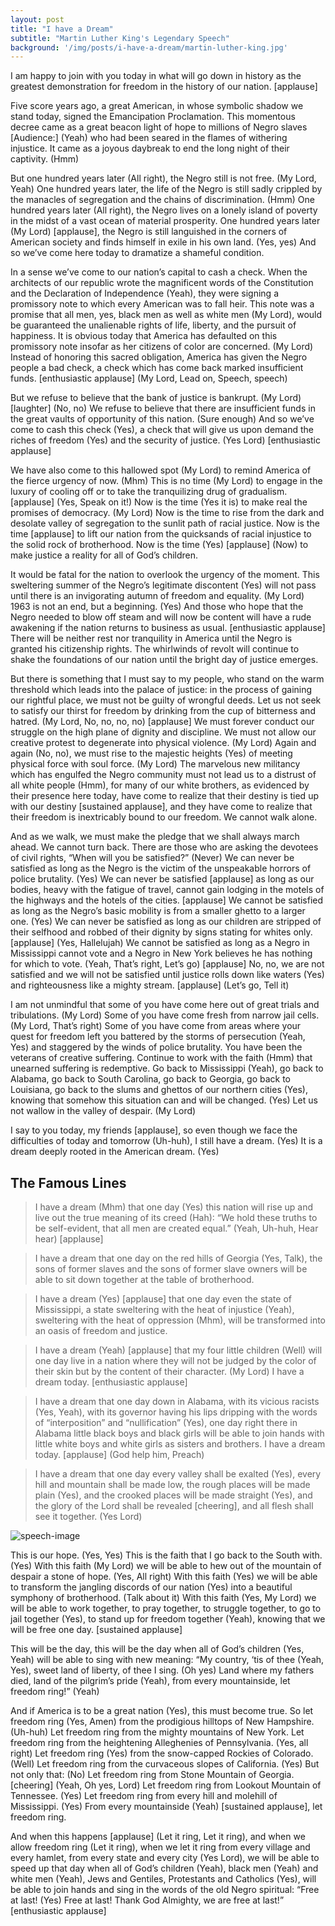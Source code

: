 ```yaml
---
layout: post
title: "I have a Dream"
subtitle: "Martin Luther King's Legendary Speech"
background: '/img/posts/i-have-a-dream/martin-luther-king.jpg'
---
```


<p>I am happy to join with you today in what will go down in history as the greatest demonstration for freedom in the history of our nation. [applause]</p>

<p>Five score years ago, a great American, in whose symbolic shadow we stand today, signed the Emancipation Proclamation. This momentous decree came as a great beacon light of hope to millions of Negro slaves [Audience:] (Yeah) who had been seared in the flames of withering injustice. It came as a joyous daybreak to end the long night of their captivity. (Hmm)</p>

<p>But one hundred years later (All right), the Negro still is not free. (My Lord, Yeah) One hundred years later, the life of the Negro is still sadly crippled by the manacles of segregation and the chains of discrimination. (Hmm) One hundred years later (All right), the Negro lives on a lonely island of poverty in the midst of a vast ocean of material prosperity. One hundred years later (My Lord) [applause], the Negro is still languished in the corners of American society and finds himself in exile in his own land. (Yes, yes) And so we’ve come here today to dramatize a shameful condition.</p>

<p>In a sense we’ve come to our nation’s capital to cash a check. When the architects of our republic wrote the magnificent words of the Constitution and the Declaration of Independence (Yeah), they were signing a promissory note to which every American was to fall heir. This note was a promise that all men, yes, black men as well as white men (My Lord), would be guaranteed the unalienable rights of life, liberty, and the pursuit of happiness. It is obvious today that America has defaulted on this promissory note insofar as her citizens of color are concerned. (My Lord) Instead of honoring this sacred obligation, America has given the Negro people a bad check, a check which has come back marked insufficient funds. [enthusiastic applause] (My Lord, Lead on, Speech, speech)</p>

<p>But we refuse to believe that the bank of justice is bankrupt. (My Lord) [laughter] (No, no) We refuse to believe that there are insufficient funds in the great vaults of opportunity of this nation. (Sure enough) And so we’ve come to cash this check (Yes), a check that will give us upon demand the riches of freedom (Yes) and the security of justice. (Yes Lord) [enthusiastic applause]</p>

<p>We have also come to this hallowed spot (My Lord) to remind America of the fierce urgency of now. (Mhm) This is no time (My Lord) to engage in the luxury of cooling off or to take the tranquilizing drug of gradualism. [applause] (Yes, Speak on it!) Now is the time (Yes it is) to make real the promises of democracy. (My Lord) Now is the time to rise from the dark and desolate valley of segregation to the sunlit path of racial justice. Now is the time [applause] to lift our nation from the quicksands of racial injustice to the solid rock of brotherhood. Now is the time (Yes) [applause] (Now) to make justice a reality for all of God’s children.</p>

<p>It would be fatal for the nation to overlook the urgency of the moment. This sweltering summer of the Negro’s legitimate discontent (Yes) will not pass until there is an invigorating autumn of freedom and equality. (My Lord) 1963 is not an end, but a beginning. (Yes) And those who hope that the Negro needed to blow off steam and will now be content will have a rude awakening if the nation returns to business as usual. [enthusiastic applause] There will be neither rest nor tranquility in America until the Negro is granted his citizenship rights. The whirlwinds of revolt will continue to shake the foundations of our nation until the bright day of justice emerges.</p>

<p>But there is something that I must say to my people, who stand on the warm threshold which leads into the palace of justice: in the process of gaining our rightful place, we must not be guilty of wrongful deeds. Let us not seek to satisfy our thirst for freedom by drinking from the cup of bitterness and hatred. (My Lord, No, no, no, no) [applause] We must forever conduct our struggle on the high plane of dignity and discipline. We must not allow our creative protest to degenerate into physical violence. (My Lord) Again and again (No, no), we must rise to the majestic heights (Yes) of meeting physical force with soul force. (My Lord) The marvelous new militancy which has engulfed the Negro community must not lead us to a distrust of all white people (Hmm), for many of our white brothers, as evidenced by their presence here today, have come to realize that their destiny is tied up with our destiny [sustained applause], and they have come to realize that their freedom is inextricably bound to our freedom. We cannot walk alone.</p>

<p>And as we walk, we must make the pledge that we shall always march ahead. We cannot turn back. There are those who are asking the devotees of civil rights, “When will you be satisfied?” (Never) We can never be satisfied as long as the Negro is the victim of the unspeakable horrors of police brutality. (Yes) We can never be satisfied [applause] as long as our bodies, heavy with the fatigue of travel, cannot gain lodging in the motels of the highways and the hotels of the cities. [applause] We cannot be satisfied as long as the Negro’s basic mobility is from a smaller ghetto to a larger one. (Yes) We can never be satisfied as long as our children are stripped of their selfhood and robbed of their dignity by signs stating for whites only. [applause] (Yes, Hallelujah) We cannot be satisfied as long as a Negro in Mississippi cannot vote and a Negro in New York believes he has nothing for which to vote. (Yeah, That’s right, Let’s go) [applause] No, no, we are not satisfied and we will not be satisfied until justice rolls down like waters (Yes) and righteousness like a mighty stream. [applause] (Let’s go, Tell it)</p>

<p>I am not unmindful that some of you have come here out of great trials and tribulations. (My Lord) Some of you have come fresh from narrow jail cells. (My Lord, That’s right) Some of you have come from areas where your quest for freedom left you battered by the storms of persecution (Yeah, Yes) and staggered by the winds of police brutality. You have been the veterans of creative suffering. Continue to work with the faith (Hmm) that unearned suffering is redemptive. Go back to Mississippi (Yeah), go back to Alabama, go back to South Carolina, go back to Georgia, go back to Louisiana, go back to the slums and ghettos of our northern cities (Yes), knowing that somehow this situation can and will be changed. (Yes) Let us not wallow in the valley of despair. (My Lord)</p>

<p>I say to you today, my friends [applause], so even though we face the difficulties of today and tomorrow (Uh-huh), I still have a dream. (Yes) It is a dream deeply rooted in the American dream. (Yes)</p>

<h2 class="section-heading">The Famous Lines</h2>
<blockquote class="blockquote">I have a dream (Mhm) that one day (Yes) this nation will rise up and live out the true meaning of its creed (Hah): “We hold these truths to be self-evident, that all men are created equal.” (Yeah, Uh-huh, Hear hear) [applause]</blockquote>

<blockquote class="blockquote">I have a dream that one day on the red hills of Georgia (Yes, Talk), the sons of former slaves and the sons of former slave owners will be able to sit down together at the table of brotherhood.</blockquote>

<blockquote class="blockquote">I have a dream (Yes) [applause] that one day even the state of Mississippi, a state sweltering with the heat of injustice (Yeah), sweltering with the heat of oppression (Mhm), will be transformed into an oasis of freedom and justice.</blockquote>

<blockquote class="blockquote">I have a dream (Yeah) [applause] that my four little children (Well) will one day live in a nation where they will not be judged by the color of their skin but by the content of their character. (My Lord) I have a dream today. [enthusiastic applause]</blockquote>

<blockquote class="blockquote">I have a dream that one day down in Alabama, with its vicious racists (Yes, Yeah), with its governor having his lips dripping with the words of “interposition” and “nullification” (Yes), one day right there in Alabama little black boys and black girls will be able to join hands with little white boys and white girls as sisters and brothers. I have a dream today. [applause] (God help him, Preach)</blockquote>

<blockquote class="blockquote">I have a dream that one day every valley shall be exalted (Yes), every hill and mountain shall be made low, the rough places will be made plain (Yes), and the crooked places will be made straight (Yes), and the glory of the Lord shall be revealed [cheering], and all flesh shall see it together. (Yes Lord)</blockquote>

<img class="img-fluid" src="/img/speech.jpg" alt="speech-image">

<p>This is our hope. (Yes, Yes) This is the faith that I go back to the South with. (Yes) With this faith (My Lord) we will be able to hew out of the mountain of despair a stone of hope. (Yes, All right) With this faith (Yes) we will be able to transform the jangling discords of our nation (Yes) into a beautiful symphony of brotherhood. (Talk about it) With this faith (Yes, My Lord) we will be able to work together, to pray together, to struggle together, to go to jail together (Yes), to stand up for freedom together (Yeah), knowing that we will be free one day. [sustained applause]</p>

<p>This will be the day, this will be the day when all of God’s children (Yes, Yeah) will be able to sing with new meaning: “My country, ‘tis of thee (Yeah, Yes), sweet land of liberty, of thee I sing. (Oh yes) Land where my fathers died, land of the pilgrim’s pride (Yeah), from every mountainside, let freedom ring!” (Yeah)</p>

<p>And if America is to be a great nation (Yes), this must become true. So let freedom ring (Yes, Amen) from the prodigious hilltops of New Hampshire. (Uh-huh) Let freedom ring from the mighty mountains of New York. Let freedom ring from the heightening Alleghenies of Pennsylvania. (Yes, all right) Let freedom ring (Yes) from the snow-capped Rockies of Colorado. (Well) Let freedom ring from the curvaceous slopes of California. (Yes) But not only that: (No) Let freedom ring from Stone Mountain of Georgia. [cheering] (Yeah, Oh yes, Lord) Let freedom ring from Lookout Mountain of Tennessee. (Yes) Let freedom ring from every hill and molehill of Mississippi. (Yes) From every mountainside (Yeah) [sustained applause], let freedom ring.</p>

<p>And when this happens [applause] (Let it ring, Let it ring), and when we allow freedom ring (Let it ring), when we let it ring from every village and every hamlet, from every state and every city (Yes Lord), we will be able to speed up that day when all of God’s children (Yeah), black men (Yeah) and white men (Yeah), Jews and Gentiles, Protestants and Catholics (Yes), will be able to join hands and sing in the words of the old Negro spiritual: “Free at last! (Yes) Free at last! Thank God Almighty, we are free at last!” [enthusiastic applause]</p>
